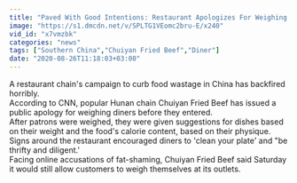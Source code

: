 ```yaml
---
title: "Paved With Good Intentions: Restaurant Apologizes For Weighing Customers"
image: "https://s1.dmcdn.net/v/SPLTG1VEomc2bru-E/x240"
vid_id: "x7vmzbk"
categories: "news"
tags: ["Southern China","Chuiyan Fried Beef","Diner"]
date: "2020-08-26T11:18:03+03:00"
---
```

A restaurant chain's campaign to curb food wastage in China has backfired horribly.  <br>According to CNN, popular Hunan chain Chuiyan Fried Beef has issued a public apology for weighing diners before they entered.  <br>After patrons were weighed, they were given suggestions for dishes based on their weight and the food's calorie content, based on their physique.  <br>Signs around the restaurant encouraged diners to 'clean your plate' and &quot;be thrifty and diligent.'  <br>Facing online accusations of fat-shaming, Chuiyan Fried Beef said Saturday it would still allow customers to weigh themselves at its outlets.
